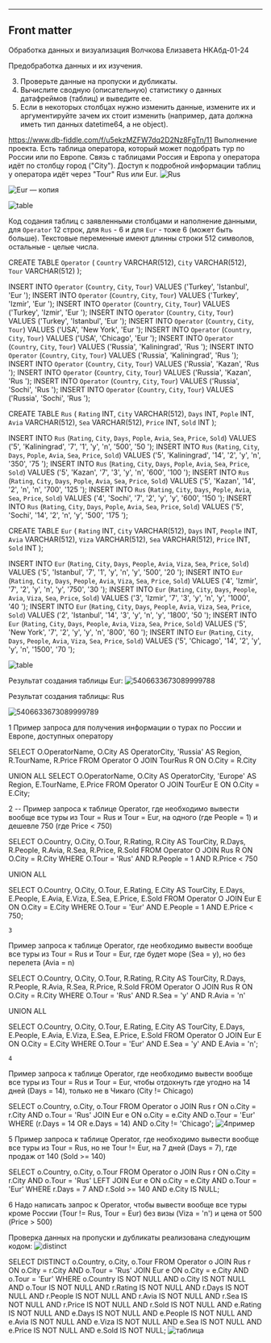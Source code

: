 ---
## Front matter
Обработка данных и визуализация
Волчкова Елизавета 
НКАбд-01-24

Предобработка данных и их изучения.

3. Проверьте данные на пропуски и дубликаты.
4. Вычислите сводную (описательную) статистику о данных датафреймов (таблиц) и выведите ее.
5. Если в некоторых столбцах нужно изменить данные, измените их и аргументируйте зачем их стоит
изменить (например, дата должна иметь тип данных datetime64, а не object).


https://www.db-fiddle.com/f/u5ekzMZFW7dq2D2Nz8FgTn/11
Выполнение проекта.
Есть таблица оператора, который может подобрать тур по России или по Европе. 
Связь с таблицами Россия и Европа у оператора идёт по столбцу город ("City"). 
Доступ к подробной информации таблиц у оператора идёт через "Tour" Rus или Eur.
![Rus](https://github.com/user-attachments/assets/42810454-1e42-42c2-8f2f-495e41190b84)


![Eur — копия](https://github.com/user-attachments/assets/5825504c-dca9-4e5a-8ea4-f0a9aef53227)


![table](https://github.com/user-attachments/assets/88af8763-228b-49aa-bb9e-412fd3a2ef99)

Код содания таблиц с заявленными столбцами и наполнение данными, для `Operator` 12 строк, для `Rus` - 6 и для `Eur` - тоже 6 (может быть больше).
Текстовые переменные имеют длинны строки 512 символов, остальные - целые числа.

CREATE TABLE `Operator` (
    `Country`	VARCHAR(512),
    `City`	VARCHAR(512),
    `Tour`	VARCHAR(512)
);

INSERT INTO `Operator` (`Country`, `City`, `Tour`) VALUES ('Turkey', 'Istanbul', 'Eur ');
INSERT INTO `Operator` (`Country`, `City`, `Tour`) VALUES ('Turkey', 'Izmir', 'Eur ');
INSERT INTO `Operator` (`Country`, `City`, `Tour`) VALUES ('Turkey', 'Izmir', 'Eur ');
INSERT INTO `Operator` (`Country`, `City`, `Tour`) VALUES ('Turkey', 'Istanbul', 'Eur ');
INSERT INTO `Operator` (`Country`, `City`, `Tour`) VALUES ('USA', 'New York', 'Eur ');
INSERT INTO `Operator` (`Country`, `City`, `Tour`) VALUES ('USA', 'Chicago', 'Eur ');
INSERT INTO `Operator` (`Country`, `City`, `Tour`) VALUES ('Russia', 'Kaliningrad', 'Rus ');
INSERT INTO `Operator` (`Country`, `City`, `Tour`) VALUES ('Russia', 'Kaliningrad', 'Rus ');
INSERT INTO `Operator` (`Country`, `City`, `Tour`) VALUES ('Russia', 'Kazan', 'Rus ');
INSERT INTO `Operator` (`Country`, `City`, `Tour`) VALUES ('Russia', 'Kazan', 'Rus ');
INSERT INTO `Operator` (`Country`, `City`, `Tour`) VALUES ('Russia', 'Sochi', 'Rus ');
INSERT INTO `Operator` (`Country`, `City`, `Tour`) VALUES ('Russia', 'Sochi', 'Rus ');


CREATE TABLE `Rus` (
    `Rating`	INT,
    `City`	VARCHAR(512),
    `Days`	INT,
    `Pople`	INT,
    `Avia`	VARCHAR(512),
    `Sea`	VARCHAR(512),
    `Price`	INT,
    `Sold`	INT
);

INSERT INTO `Rus` (`Rating`, `City`, `Days`, `Pople`, `Avia`, `Sea`, `Price`, `Sold`) VALUES ('5', 'Kaliningrad', '7', '1', 'y', 'n', '500', '50 ');
INSERT INTO `Rus` (`Rating`, `City`, `Days`, `Pople`, `Avia`, `Sea`, `Price`, `Sold`) VALUES ('5', 'Kaliningrad', '14', '2', 'y', 'n', '350', '75 ');
INSERT INTO `Rus` (`Rating`, `City`, `Days`, `Pople`, `Avia`, `Sea`, `Price`, `Sold`) VALUES ('5', 'Kazan', '7', '3', 'y', 'n', '600', '100 ');
INSERT INTO `Rus` (`Rating`, `City`, `Days`, `Pople`, `Avia`, `Sea`, `Price`, `Sold`) VALUES ('5', 'Kazan', '14', '2', 'n', 'n', '700', '125 ');
INSERT INTO `Rus` (`Rating`, `City`, `Days`, `Pople`, `Avia`, `Sea`, `Price`, `Sold`) VALUES ('4', 'Sochi', '7', '2', 'y', 'y', '600', '150 ');
INSERT INTO `Rus` (`Rating`, `City`, `Days`, `Pople`, `Avia`, `Sea`, `Price`, `Sold`) VALUES ('5', 'Sochi', '14', '2', 'n', 'y', '500', '175 ');



CREATE TABLE `Eur` (
    `Rating`	INT,
    `City`	VARCHAR(512),
    `Days`	INT,
    `People`	INT,
    `Avia`	VARCHAR(512),
    `Viza`	VARCHAR(512),
    `Sea`	VARCHAR(512),
    `Price`	INT,
    `Sold`	INT
);

INSERT INTO `Eur` (`Rating`, `City`, `Days`, `People`, `Avia`, `Viza`, `Sea`, `Price`, `Sold`) VALUES ('5', 'Istanbul', '7', '1', 'y', 'n', 'y', '500', '20 ');
INSERT INTO `Eur` (`Rating`, `City`, `Days`, `People`, `Avia`, `Viza`, `Sea`, `Price`, `Sold`) VALUES ('4', 'Izmir', '7', '2', 'y', 'n', 'y', '750', '30 ');
INSERT INTO `Eur` (`Rating`, `City`, `Days`, `People`, `Avia`, `Viza`, `Sea`, `Price`, `Sold`) VALUES ('3', 'Izmir', '7', '3', 'y', 'n', 'y', '1000', '40 ');
INSERT INTO `Eur` (`Rating`, `City`, `Days`, `People`, `Avia`, `Viza`, `Sea`, `Price`, `Sold`) VALUES ('2', 'Istanbul', '14', '3', 'y', 'n', 'y', '1800', '50 ');
INSERT INTO `Eur` (`Rating`, `City`, `Days`, `People`, `Avia`, `Viza`, `Sea`, `Price`, `Sold`) VALUES ('5', 'New York', '7', '2', 'y', 'y', 'n', '800', '60 ');
INSERT INTO `Eur` (`Rating`, `City`, `Days`, `People`, `Avia`, `Viza`, `Sea`, `Price`, `Sold`) VALUES ('5', 'Chicago', '14', '2', 'y', 'y', 'n', '1500', '70 ');


![table](https://github.com/user-attachments/assets/b038cadd-2344-4d2e-a7e4-428ecf555f02)

Результат создания таблицы Eur:
![5406633673089999788](https://github.com/user-attachments/assets/bcd07661-4862-45e0-b086-ea93d75a4e60)

Результат создания таблицы: Rus 
    
![5406633673089999789](https://github.com/user-attachments/assets/dd5575f4-3df3-4bbe-b555-012c742822b4)

1 Пример запроса для получения информации о турах по России и Европе, доступных оператору

SELECT 
    O.OperatorName,
    O.City AS OperatorCity,
    'Russia' AS Region,
    R.TourName,
    R.Price
FROM 
    Operator O
JOIN 
    TourRus R
ON 
    O.City = R.City

UNION ALL
SELECT 
    O.OperatorName,
    O.City AS OperatorCity,
    'Europe' AS Region,
    E.TourName,
    E.Price
FROM 
    Operator O
JOIN 
    TourEur E
ON 
    O.City = E.City;




   2
   -- Пример запроса к таблице Operator, где необходимо вывести вообще все туры из Tour = Rus и Tour = Eur, на одного (где People = 1) и дешевле 750 (где Price < 750)

SELECT 
    O.Country,
    O.City,
    O.Tour,
    R.Rating,
    R.City AS TourCity,
    R.Days,
    R.People,
    R.Avia,
    R.Sea,
    R.Price,
    R.Sold
FROM 
    Operator O
JOIN 
    Rus R
ON 
    O.City = R.City
WHERE 
    O.Tour = 'Rus' 
    AND R.People = 1 
    AND R.Price < 750

UNION ALL

SELECT 
    O.Country,
    O.City,
    O.Tour,
    E.Rating,
    E.City AS TourCity,
    E.Days,
    E.People,
    E.Avia,
    E.Viza,
    E.Sea,
    E.Price,
    E.Sold
FROM 
    Operator O
JOIN 
    Eur E
ON 
    O.City = E.City
WHERE 
    O.Tour = 'Eur' 
    AND E.People = 1 
    AND E.Price < 750;




    3
 Пример запроса к таблице Operator, где необходимо вывести вообще все туры из Tour = Rus и Tour = Eur, где будет море (Sea = y), но без перелета (Avia = n)

SELECT 
    O.Country,
    O.City,
    O.Tour,
    R.Rating,
    R.City AS TourCity,
    R.Days,
    R.People,
    R.Avia,
    R.Sea,
    R.Price,
    R.Sold
FROM 
    Operator O
JOIN 
    Rus R
ON 
    O.City = R.City
WHERE 
    O.Tour = 'Rus' 
    AND R.Sea = 'y' 
    AND R.Avia = 'n'

UNION ALL

SELECT 
    O.Country,
    O.City,
    O.Tour,
    E.Rating,
    E.City AS TourCity,
    E.Days,
    E.People,
    E.Avia,
    E.Viza,
    E.Sea,
    E.Price,
    E.Sold
FROM 
    Operator O
JOIN 
    Eur E
ON 
    O.City = E.City
WHERE 
    O.Tour = 'Eur' 
    AND E.Sea = 'y' 
    AND E.Avia = 'n';



    4
 Пример запроса к таблице Operator, где необходимо вывести вообще все туры из Tour = Rus и Tour = Eur, чтобы отдохнуть где угодно на 14 дней (Days = 14), только не в Чикаго (City != Chicago)

SELECT o.Country, o.City, o.Tour
FROM Operator o
JOIN Rus r ON o.City = r.City AND o.Tour = 'Rus'
JOIN Eur e ON o.City = e.City AND o.Tour = 'Eur'
WHERE (r.Days = 14 OR e.Days = 14)
  AND o.City != 'Chicago';
![4пример](https://github.com/user-attachments/assets/6cbe7684-e832-40b1-94d8-91ac0f1cd035)



5
 Пример запроса к таблице Operator, где необходимо вывести вообще все туры из Tour = Rus, но не Tour != Eur, на 7 дней (Days = 7), где продаж от 140 (Sold >= 140)

SELECT o.Country, o.City, o.Tour
FROM Operator o
JOIN Rus r ON o.City = r.City AND o.Tour = 'Rus'
LEFT JOIN Eur e ON o.City = e.City AND o.Tour = 'Eur'
WHERE r.Days = 7
  AND r.Sold >= 140
  AND e.City IS NULL;


6
Надо написать запрос к Operator, чтобы вывести вообще все туры кроме России (Tour != Rus, Tour = Eur) без визы (Viza = 'n') и цена от 500 (Price > 500)



Проверка данных на пропуски и дубликаты реализована следующим кодом:
![distinct](https://github.com/user-attachments/assets/ff87c095-281d-460d-b9b7-dd59ba95674b)

SELECT DISTINCT o.Country, o.City, o.Tour
FROM Operator o
JOIN Rus r ON o.City = r.City AND o.Tour = 'Rus'
JOIN Eur e ON o.City = e.City AND o.Tour = 'Eur'
WHERE o.Country IS NOT NULL
  AND o.City IS NOT NULL
  AND o.Tour IS NOT NULL
  AND r.Rating IS NOT NULL
  AND r.Days IS NOT NULL
  AND r.People IS NOT NULL
  AND r.Avia IS NOT NULL
  AND r.Sea IS NOT NULL
  AND r.Price IS NOT NULL
  AND r.Sold IS NOT NULL
  AND e.Rating IS NOT NULL
  AND e.Days IS NOT NULL
  AND e.People IS NOT NULL
  AND e.Avia IS NOT NULL
  AND e.Viza IS NOT NULL
  AND e.Sea IS NOT NULL
  AND e.Price IS NOT NULL
  AND e.Sold IS NOT NULL;
  ![таблица](https://github.com/user-attachments/assets/98b28db6-3700-4c41-ab98-bb8d113b5141)

